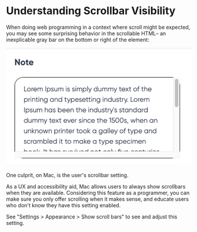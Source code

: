 # Understanding Scrollbar Visibility

When doing web programming in a context where scroll might be expected, you may
see some surprising behavior in the scrollable HTML– an inexplicable gray bar
on the bottom or right of the element:

![scollbar-always](../images/scrollbar-always.png)

One culprit, on Mac, is the user's scrollbar setting.

As a UX and accessibility aid, Mac allows users to always show scrollbars when
they are available. Considering this feature as a programmer, you can make sure
you only offer scrolling when it makes sense, and educate users who don't know
they have this setting enabled.

See "Settings > Appearance > Show scroll bars" to see and adjust this setting.
